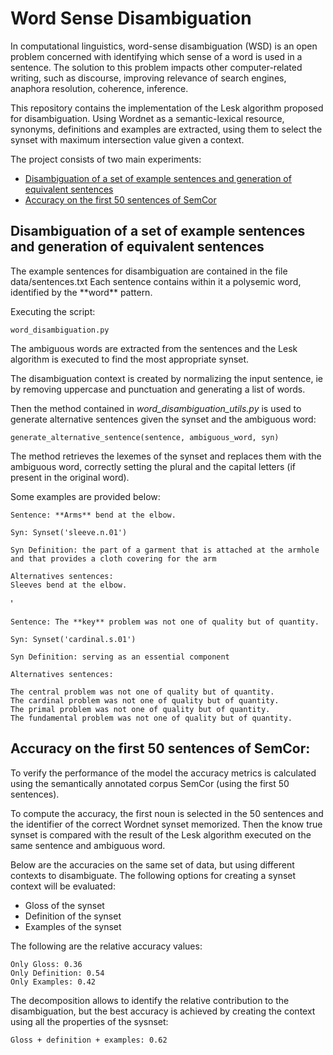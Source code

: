 # Word Sense Disambiguation

In computational linguistics, word-sense disambiguation (WSD) is an open problem concerned with identifying which sense of a word is used in a sentence. The solution to this problem impacts other computer-related writing, such as discourse, improving relevance of search engines, anaphora resolution, coherence, inference.

This repository contains the implementation of the Lesk algorithm proposed for disambiguation. Using Wordnet as a semantic-lexical resource, synonyms, definitions and examples are extracted, using them to select the synset with maximum intersection value given a context.

The project consists of two main experiments:

- [Disambiguation of a set of example sentences and generation of equivalent sentences](##Disambiguation_of_a_set_of_example_sentences_and_generation_of_equivalent_sentences)
- [Accuracy on the first 50 sentences of SemCor](##RELATED_DEVICE)

## Disambiguation of a set of example sentences and generation of equivalent sentences

The example sentences for disambiguation are contained in the file data/sentences.txt
Each sentence contains within it a polysemic word, identified by the \*\*word\*\* pattern.

Executing the script:

    word_disambiguation.py

The ambiguous words are extracted from the sentences and the Lesk algorithm is executed to find the most appropriate synset.

The disambiguation context is created by normalizing the input sentence, ie by removing uppercase and punctuation and generating a list of words.

Then the method contained in *word_disambiguation_utils.py* is used to generate alternative sentences given the synset and the ambiguous word: 

    generate_alternative_sentence(sentence, ambiguous_word, syn)
    
The method retrieves the lexemes of the synset and replaces them with the ambiguous word, correctly setting the plural and the capital letters (if present in the original word).

Some examples are provided below:

    Sentence: **Arms** bend at the elbow.

    Syn: Synset('sleeve.n.01')
    
    Syn Definition: the part of a garment that is attached at the armhole and that provides a cloth covering for the arm
    
    Alternatives sentences:
    Sleeves bend at the elbow.
    
'

    Sentence: The **key** problem was not one of quality but of quantity.
    
    Syn: Synset('cardinal.s.01')
    
    Syn Definition: serving as an essential component
    
    Alternatives sentences:
    
    The central problem was not one of quality but of quantity.
    The cardinal problem was not one of quality but of quantity.
    The primal problem was not one of quality but of quantity.
    The fundamental problem was not one of quality but of quantity.

## Accuracy on the first 50 sentences of SemCor: 
    
To verify the performance of the model the accuracy metrics is calculated using the semantically annotated corpus SemCor (using the first 50 sentences).

To compute the accuracy, the first noun is selected in the 50 sentences and the identifier of the correct Wordnet synset memorized. Then the know true synset is compared with the result of the Lesk algorithm executed on the same sentence and ambiguous word.

Below are the accuracies on the same set of data, but using different contexts to disambiguate. The following options for creating a synset context will be evaluated:

- Gloss of the synset
- Definition of the synset
- Examples of the synset

The following are the relative accuracy values:


    Only Gloss: 0.36
    Only Definition: 0.54
    Only Examples: 0.42
    
The decomposition allows to identify the relative contribution to the disambiguation, but the best accuracy is achieved by creating the context using all the properties of the sysnset:    

    Gloss + definition + examples: 0.62